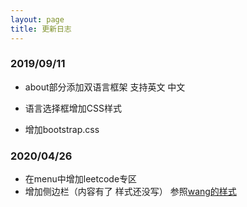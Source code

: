 ```yaml
---
layout: page
title: 更新日志
---
```


### 2019/09/11

- about部分添加双语言框架 支持英文 中文

- 语言选择框增加CSS样式

- 增加bootstrap.css

### 2020/04/26

- 在menu中增加leetcode专区
- 增加侧边栏（内容有了 样式还没写） 参照[wang的样式](https://leetcode.wang/)
